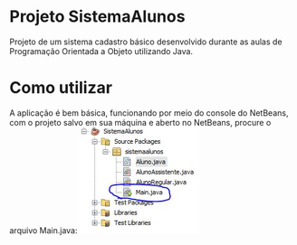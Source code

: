 # Projeto SistemaAlunos
Projeto de um sistema cadastro básico desenvolvido durante as aulas de Programação Orientada a Objeto utilizando Java.

# Como utilizar
A aplicação é bem básica, funcionando por meio do console do NetBeans, com o projeto salvo em sua máquina e aberto no NetBeans, procure o arquivo Main.java:
![printondeencontrarmain](/images/printondeencontrarmain.jpg)